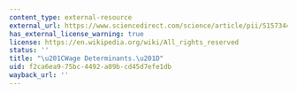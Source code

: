 ```yaml
---
content_type: external-resource
external_url: https://www.sciencedirect.com/science/article/pii/S1573446386010131
has_external_license_warning: true
license: https://en.wikipedia.org/wiki/All_rights_reserved
status: ''
title: "\u201CWage Determinants.\u201D"
uid: f2ca6ea9-75bc-4492-a09b-cd45d7efe1db
wayback_url: ''
---
```

